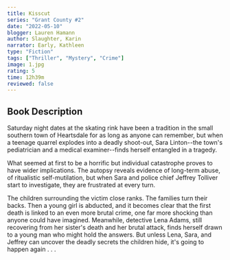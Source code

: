 ```yaml
---
title: Kisscut
series: "Grant County #2"
date: "2022-05-10"
blogger: Lauren Hamann
author: Slaughter, Karin
narrator: Early, Kathleen
type: "Fiction"
tags: ["Thriller", "Mystery", "Crime"]
image: 1.jpg
rating: 5
time: 12h39m
reviewed: false
---
```


## Book Description

Saturday night dates at the skating rink have been a tradition in the small southern town of Heartsdale for as long as anyone can remember, but when a teenage quarrel explodes into a deadly shoot-out, Sara Linton--the town's pediatrician and a medical examiner--finds herself entangled in a tragedy.

What seemed at first to be a horrific but individual catastrophe proves to have wider implications. The autopsy reveals evidence of long-term abuse, of ritualistic self-mutilation, but when Sara and police chief Jeffrey Tolliver start to investigate, they are frustrated at every turn.

The children surrounding the victim close ranks. The families turn their backs. Then a young girl is abducted, and it becomes clear that the first death is linked to an even more brutal crime, one far more shocking than anyone could have imagined. Meanwhile, detective Lena Adams, still recovering from her sister's death and her brutal attack, finds herself drawn to a young man who might hold the answers. But unless Lena, Sara, and Jeffrey can uncover the deadly secrets the children hide, it's going to happen again . . .
